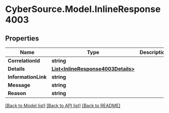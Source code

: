 # CyberSource.Model.InlineResponse4003
## Properties

Name | Type | Description | Notes
------------ | ------------- | ------------- | -------------
**CorrelationId** | **string** |  | [optional] 
**Details** | [**List&lt;InlineResponse4003Details&gt;**](InlineResponse4003Details.md) |  | [optional] 
**InformationLink** | **string** |  | [optional] 
**Message** | **string** |  | 
**Reason** | **string** |  | 

[[Back to Model list]](../README.md#documentation-for-models) [[Back to API list]](../README.md#documentation-for-api-endpoints) [[Back to README]](../README.md)

